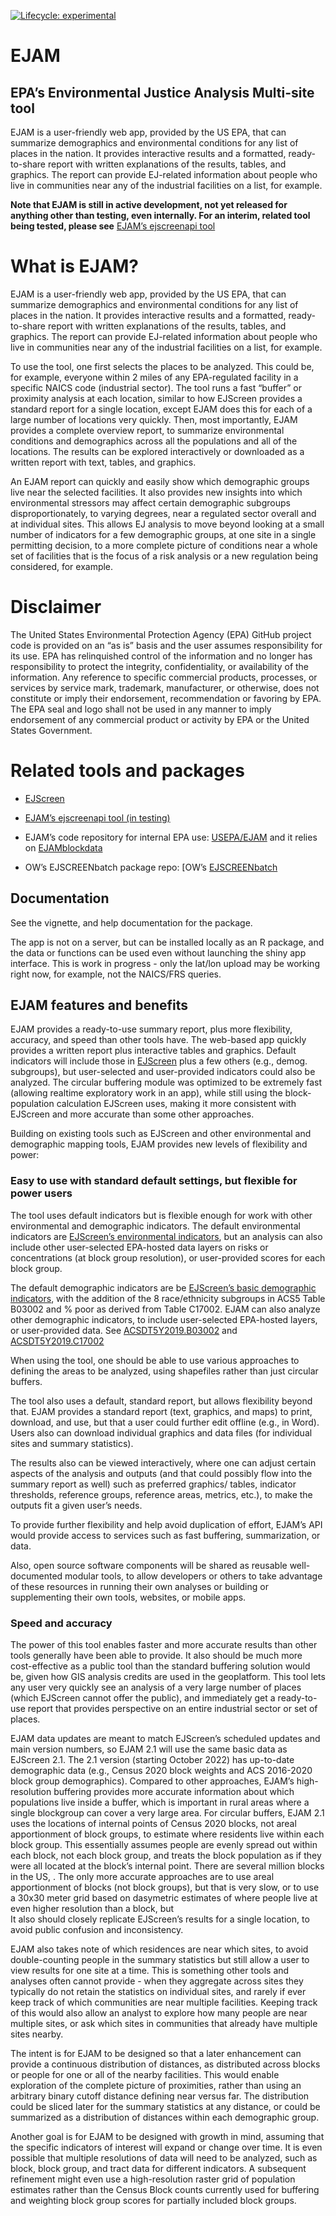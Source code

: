 
<!-- README.md is generated from README.Rmd. Please edit Rmd not md  -->
<!-- badges: start -->

[![Lifecycle:
experimental](https://img.shields.io/badge/lifecycle-experimental-orange.svg)](https://lifecycle.r-lib.org/articles/stages.html#experimental)

<!-- badges: end -->

# EJAM

## EPA’s Environmental Justice Analysis Multi-site tool

EJAM is a user-friendly web app, provided by the US EPA, that can
summarize demographics and environmental conditions for any list of
places in the nation. It provides interactive results and a formatted,
ready-to-share report with written explanations of the results, tables,
and graphics. The report can provide EJ-related information about people
who live in communities near any of the industrial facilities on a list,
for example.

**Note that EJAM is still in active development, not yet released for
anything other than testing, even internally. For an interim, related
tool being tested, please see** [EJAM’s ejscreenapi
tool](https://rstudio-connect.dmap-stage.aws.epa.gov/content/dc3cda00-20a2-47ed-a753-0dcb89eb8f2a/ "https://rstudio-connect.dmap-stage.aws.epa.gov/content/dc3cda00-20a2-47ed-a753-0dcb89eb8f2a/")

# What is EJAM?

EJAM is a user-friendly web app, provided by the US EPA, that can
summarize demographics and environmental conditions for any list of
places in the nation. It provides interactive results and a formatted,
ready-to-share report with written explanations of the results, tables,
and graphics. The report can provide EJ-related information about people
who live in communities near any of the industrial facilities on a list,
for example.

To use the tool, one first selects the places to be analyzed. This could
be, for example, everyone within 2 miles of any EPA-regulated facility
in a specific NAICS code (industrial sector). The tool runs a fast
“buffer” or proximity analysis at each location, similar to how EJScreen
provides a standard report for a single location, except EJAM does this
for each of a large number of locations very quickly. Then, most
importantly, EJAM provides a complete overview report, to summarize
environmental conditions and demographics across all the populations and
all of the locations. The results can be explored interactively or
downloaded as a written report with text, tables, and graphics.

An EJAM report can quickly and easily show which demographic groups live
near the selected facilities. It also provides new insights into which
environmental stressors may affect certain demographic subgroups
disproportionately, to varying degrees, near a regulated sector overall
and at individual sites. This allows EJ analysis to move beyond looking
at a small number of indicators for a few demographic groups, at one
site in a single permitting decision, to a more complete picture of
conditions near a whole set of facilities that is the focus of a risk
analysis or a new regulation being considered, for example.

# Disclaimer

The United States Environmental Protection Agency (EPA) GitHub project
code is provided on an “as is” basis and the user assumes responsibility
for its use. EPA has relinquished control of the information and no
longer has responsibility to protect the integrity, confidentiality, or
availability of the information. Any reference to specific commercial
products, processes, or services by service mark, trademark,
manufacturer, or otherwise, does not constitute or imply their
endorsement, recommendation or favoring by EPA. The EPA seal and logo
shall not be used in any manner to imply endorsement of any commercial
product or activity by EPA or the United States Government.

# Related tools and packages

-   [EJScreen](https://www.epa.gov/ejscreen "https://www.epa.gov/ejscreen")

-   [EJAM’s ejscreenapi tool (in
    testing)](https://rstudio-connect.dmap-stage.aws.epa.gov/content/dc3cda00-20a2-47ed-a753-0dcb89eb8f2a/ "https://rstudio-connect.dmap-stage.aws.epa.gov/content/dc3cda00-20a2-47ed-a753-0dcb89eb8f2a/")

-   EJAM’s code repository for internal EPA use:
    [USEPA/EJAM](https://github.com/USEPA/EJAM#readme "https://github.com/USEPA/EJAM#readme")
    and it relies on
    [EJAMblockdata](https://github.com/USEPA/EJAMblockdata#readme "https://github.com/USEPA/EJAMblockdata#readme")
    

-   OW’s EJSCREENbatch package repo: [OW’s
    [EJSCREENbatch](https://github.com/USEPA/EJSCREENBatch#readme)

## Documentation

See the vignette, and help documentation for the package.

The app is not on a server, but can be installed locally as an R
package, and the data or functions can be used even without launching
the shiny app interface. This is work in progress - only the lat/lon
upload may be working right now, for example, not the NAICS/FRS queries.

## EJAM features and benefits

EJAM provides a ready-to-use summary report, plus more flexibility,
accuracy, and speed than other tools have. The web-based app quickly
provides a written report plus interactive tables and graphics. Default
indicators will include those in
[EJScreen](https://www.epa.gov/ejscreen) plus a few others (e.g., demog.
subgroups), but user-selected and user-provided indicators could also be
analyzed. The circular buffering module was optimized to be extremely
fast (allowing realtime exploratory work in an app), while still using
the block-population calculation EJScreen uses, making it more
consistent with EJScreen and more accurate than some other approaches.

Building on existing tools such as EJScreen and other environmental and
demographic mapping tools, EJAM provides new levels of flexibility and
power:

### Easy to use with standard default settings, but flexible for power users

The tool uses default indicators but is flexible enough for work with
other environmental and demographic indicators. The default
environmental indicators are [EJScreen’s environmental
indicators](https://www.epa.gov/ejscreen/overview-environmental-indicators-ejscreen "https://www.epa.gov/ejscreen/overview-environmental-indicators-ejscreen"),
but an analysis can also include other user-selected EPA-hosted data
layers on risks or concentrations (at block group resolution), or
user-provided scores for each block group.

The default demographic indicators are be [EJScreen’s basic demographic
indicators](https://www.epa.gov/ejscreen/overview-demographic-indicators-ejscreen "https://www.epa.gov/ejscreen/overview-demographic-indicators-ejscreen"),
with the addition of the 8 race/ethnicity subgroups in ACS5 Table B03002
and % poor as derived from Table C17002. EJAM can also analyze other
demographic indicators, to include user-selected EPA-hosted layers, or
user-provided data. See
[ACSDT5Y2019.B03002](https://data.census.gov/cedsci/table?hidePreview=true&tid=ACSDT5Y2019.B03002)
and
[ACSDT5Y2019.C17002](https://data.census.gov/cedsci/table?hidePreview=true&tid=ACSDT5Y2019.C17002)

When using the tool, one should be able to use various approaches to
defining the areas to be analyzed, using shapefiles rather than just
circular buffers.

The tool also uses a default, standard report, but allows flexibility
beyond that. EJAM provides a standard report (text, graphics, and maps)
to print, download, and use, but that a user could further edit offline
(e.g., in Word). Users also can download individual graphics and data
files (for individual sites and summary statistics).

The results also can be viewed interactively, where one can adjust
certain aspects of the analysis and outputs (and that could possibly
flow into the summary report as well) such as preferred graphics/
tables, indicator thresholds, reference groups, reference areas,
metrics, etc.), to make the outputs fit a given user’s needs.

To provide further flexibility and help avoid duplication of effort,
EJAM’s API would provide access to services such as fast buffering,
summarization, or data.

Also, open source software components will be shared as reusable
well-documented modular tools, to allow developers or others to take
advantage of these resources in running their own analyses or building
or supplementing their own tools, websites, or mobile apps.

### Speed and accuracy

The power of this tool enables faster and more accurate results than
other tools generally have been able to provide. It also should be much
more cost-effective as a public tool than the standard buffering
solution would be, given how GIS analysis credits are used in the
geoplatform. This tool lets any user very quickly see an analysis of a
very large number of places (which EJScreen cannot offer the public),
and immediately get a ready-to-use report that provides perspective on
an entire industrial sector or set of places.

EJAM data updates are meant to match EJScreen’s scheduled updates and
main version numbers, so EJAM 2.1 will use the same basic data as
EJScreen 2.1. The 2.1 version (starting October 2022) has up-to-date
demographic data (e.g., Census 2020 block weights and ACS 2016-2020
block group demographics). Compared to other approaches, EJAM’s
high-resolution buffering provides more accurate information about which
populations live inside a buffer, which is important in rural areas
where a single blockgroup can cover a very large area. For circular
buffers, EJAM 2.1 uses the locations of internal points of Census 2020
blocks, not areal apportionment of block groups, to estimate where
residents live within each block group. This essentially assumes people
are evenly spread out within each block, not each block group, and
treats the block population as if they were all located at the block’s
internal point. There are several million blocks in the US, . The only
more accurate approaches are to use areal apportionment of blocks (not
block groups), but that is very slow, or to use a 30x30 meter grid based
on dasymetric estimates of where people live at even higher resolution
than a block, but  
It also should closely replicate EJScreen’s results for a single
location, to avoid public confusion and inconsistency.

EJAM also takes note of which residences are near which sites, to avoid
double-counting people in the summary statistics but still allow a user
to view results for one site at a time. This is something other tools
and analyses often cannot provide - when they aggregate across sites
they typically do not retain the statistics on individual sites, and
rarely if ever keep track of which communities are near multiple
facilities. Keeping track of this would also allow an analyst to explore
how many people are near multiple sites, or ask which sites in
communities that already have multiple sites nearby.

The intent is for EJAM to be designed so that a later enhancement can
provide a continuous distribution of distances, as distributed across
blocks or people for one or all of the nearby facilities. This would
enable exploration of the complete picture of proximities, rather than
using an arbitrary binary cutoff distance defining near versus far. The
distribution could be sliced later for the summary statistics at any
distance, or could be summarized as a distribution of distances within
each demographic group.

Another goal is for EJAM to be designed with growth in mind, assuming
that the specific indicators of interest will expand or change over
time. It is even possible that multiple resolutions of data will need to
be analyzed, such as block, block group, and tract data for different
indicators. A subsequent refinement might even use a high-resolution
raster grid of population estimates rather than the Census Block counts
currently used for buffering and weighting block group scores for
partially included block groups.
